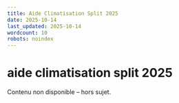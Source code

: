 ```yaml
---
title: Aide Climatisation Split 2025
date: 2025-10-14
last_updated: 2025-10-14
wordcount: 10
robots: noindex
---
```


# aide climatisation split 2025

Contenu non disponible – hors sujet.